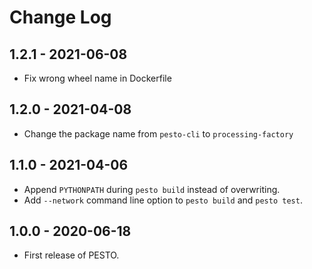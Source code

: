 
# Change Log

## 1.2.1 - 2021-06-08
- Fix wrong wheel name in Dockerfile

## 1.2.0 - 2021-04-08
- Change the package name from `pesto-cli` to `processing-factory`

## 1.1.0 - 2021-04-06
- Append `PYTHONPATH` during `pesto build` instead of overwriting.
- Add `--network` command line option to `pesto build` and `pesto test`.

## 1.0.0 - 2020-06-18
- First release of PESTO.
